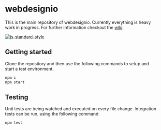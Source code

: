 # webdesignio

This is the main repository of webdesignio. Currently everything is heavy work in progress. For
further information checkout the [wiki](https://github.com/webdesignio/webdesignio/wiki).

[![js-standard-style](https://cdn.rawgit.com/feross/standard/master/badge.svg)](https://github.com/feross/standard)

## Getting started

Clone the repository and then use the following commands to setup and start a test environment.

```sh
npm i
npm start
```

## Testing

Unit tests are being watched and executed on every file change. Integration tests can be run, using
the following command:

```sh
npm test
```
